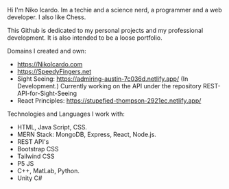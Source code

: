 Hi I'm Niko Icardo. Im a techie and a science nerd, a programmer and a web developer. I also like Chess. 

This Github is dedicated to my personal projects and my professional development. It is also intended to be a loose portfolio. 

Domains I created and own: 

- https://NikoIcardo.com
- https://SpeedyFingers.net
- Sight Seeing: https://admiring-austin-7c036d.netlify.app/ (In Development.) Currently working on the API under the repository REST-API-for-Sight-Seeing
- React Principles: https://stupefied-thompson-2921ec.netlify.app/ 

Technologies and Languages I work with: 

- HTML, Java Script, CSS. 
- MERN Stack: MongoDB, Express, React, Node.js.
- REST API's
- Bootstrap CSS 
- Tailwind CSS
- P5 JS  
- C++, MatLab, Python. 
- Unity C#


